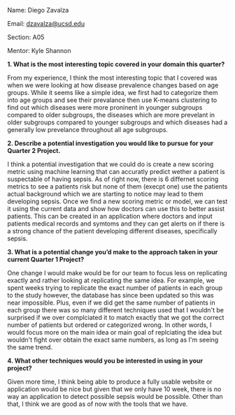 Name: Diego Zavalza

Email: dzavalza@ucsd.edu

Section: A05

Mentor: Kyle Shannon


**1. What is the most interesting topic covered in your domain this quarter?**

From my experience, I think the most interesting topic that I covered was when we were looking at how disease prevalence changes based on age groups. While it seems like a simple idea, we first had to categorize them into age groups and see their prevalance then use K-means clustering to find out which diseases were more proninent in younger subgroups compared to older subgroups, the diseases which are more prevelant in older subgroups compared to younger subgroups and which diseases had a generally low prevelance throughout all age subgroups.


**2. Describe a potential investigation you would like to pursue for your Quarter 2 Project.**

I think a potential investigation that we could do is create a new scoring metric using machine learning that can accuratly predict wether a patient is suspectable of having sepsis. As of right now, there is 6 differnet scoring metrics to see a patients risk but none of them (execpt one) use the patients actual background which we are starting to notice may lead to them developing sepsis. Once we find a new scoring metric or model, we can test it using the current data and show how doctors can use this to better assist patients. This can be created in an application where doctors and input patients medical records and symtoms and they can get alerts on if there is a strong chance of the patient developing different diseases, specifically sepsis. 


**3. What is a potential change you’d make to the approach taken in your current Quarter 1 Project?**

One change I would make would be for our team to focus less on replicating exactly and rather looking at replicating the same idea. For example, we spent weeks trying to replicate the exact number of patients in each group to the study however, the database has since been updated so this was near impossible. Plus, even if we did get the same number of patients in each group there was so many different techniques  used that I wouldn't be surprised if we over complciated it to match exactly that we got the correct number of patients but ordered or categorized wrong. In other words, I would focus more on the main idea or main goal of replciating the idea but wouldn't fight over obtain the exact same numbers, as long as I'm seeing the same trend.


**4. What other techniques would you be interested in using in your project?**

Given more time, I think being able to produce a fully usable website or application would be nice but given that we only have 10 week, there is no way an application to detect possible sepsis would be possible. Other than that, I think we are good as of now with the tools that we have.


